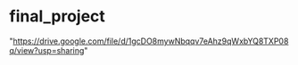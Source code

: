# final_project
"https://drive.google.com/file/d/1gcDO8mywNbqqv7eAhz9qWxbYQ8TXP08q/view?usp=sharing"